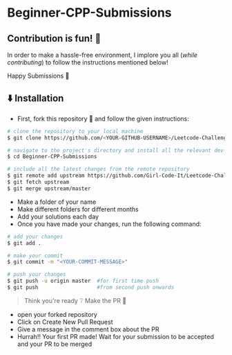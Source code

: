 # Beginner-CPP-Submissions

## Contribution is fun! :green_heart:

In order to make a hassle-free environment, I implore you all (_while contributing_) to follow the instructions mentioned below!

Happy Submissions :slightly_smiling_face:

## :arrow_down: Installation

- First, fork this repository :fork_and_knife: and follow the given instructions:

```bash
# clone the repository to your local machine
$ git clone https://github.com/<YOUR-GITHUB-USERNAME>/Leetcode-Challenge.git

# navigate to the project's directory and install all the relevant dev-dependencies
$ cd Beginner-CPP-Submissions

# include all the latest changes from the remote repository
$ git remote add upstream https://github.com/Girl-Code-It/Leetcode-Challenge
$ git fetch upstream
$ git merge upstream/master
```

- Make a folder of your name
- Make different folders for different months
- Add your solutions each day
- Once you have made your changes, run the following command:

```bash
# add your changes
$ git add .

# make your commit
$ git commit -m "<YOUR-COMMIT-MESSAGE>"

# push your changes
$ git push -u origin master  #for first time push
$ git push                   #from second push onwards
```

> Think you're ready :grey_question: Make the PR :tropical_drink:

- open your forked repository
- Click on Create New Pull Request
- Give a message in the comment box about the PR
- Hurrah!! Your first PR made! Wait for your submission to be accepted and your PR to be merged
